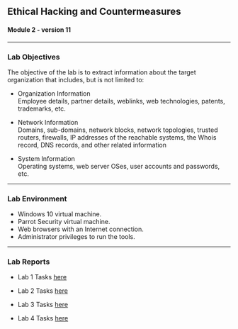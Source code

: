 ## Ethical Hacking and Countermeasures

#### Module 2 - version 11

<hr>

### Lab Objectives

The objective of the lab is to extract information about the target organization that includes, but is not limited to:

- Organization Information <br>
Employee details, partner details, weblinks, web technologies, patents,
trademarks, etc.

- Network Information <br>
Domains, sub-domains, network blocks, network topologies, trusted
routers, firewalls, IP addresses of the reachable systems, the Whois
record, DNS records, and other related information

- System Information <br>
Operating systems, web server OSes, user accounts and passwords, etc.

<hr>

### Lab Environment

- Windows 10 virtual machine.
- Parrot Security virtual machine.
- Web browsers with an Internet connection.
- Administrator privileges to run the tools.

<hr>

### Lab Reports

- Lab 1 Tasks <a href="https://docs.google.com/document/d/1No8Wwu6tFNuqQiuow2WegvkMP1XOnx28n-nlbUNasRw/edit?usp=sharing">here</a>

- Lab 2 Tasks <a href="https://docs.google.com/document/d/17y-Sx6LBTv8M3Ai1yCXk5wbls64XTXsKv_oG1NvIRM0/edit?usp=sharing">here</a>

- Lab 3 Tasks <a href="https://docs.google.com/document/d/1-nmjnzthmm4H1sEpL3oQKR_xLmdEnPq3WKynS7b_mUU/edit?usp=sharing">here</a>

- Lab 4 Tasks <a href="https://docs.google.com/document/d/1o2uRFFfB9BFKEjZPXbMz8w-nO3wHZ7RKdNQ9Zh4N3nU/edit?usp=sharing">here</a>
